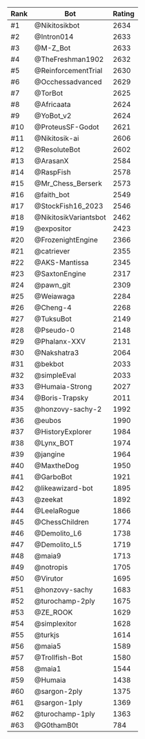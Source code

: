 Rank|Bot|Rating
---|---|---
#1|@Nikitosikbot|2634
#2|@Intron014|2633
#3|@M-Z_Bot|2633
#4|@TheFreshman1902|2632
#5|@ReinforcementTrial|2630
#6|@Occhessadvanced|2629
#7|@TorBot|2625
#8|@Africaata|2624
#9|@YoBot_v2|2624
#10|@ProteusSF-Godot|2621
#11|@Nikitosik-ai|2606
#12|@ResoluteBot|2602
#13|@ArasanX|2584
#14|@RaspFish|2578
#15|@Mr_Chess_Berserk|2573
#16|@faith_bot|2549
#17|@StockFish16_2023|2546
#18|@NikitosikVariantsbot|2462
#19|@expositor|2423
#20|@FrozenightEngine|2366
#21|@catriever|2355
#22|@AKS-Mantissa|2345
#23|@SaxtonEngine|2317
#24|@pawn_git|2309
#25|@Weiawaga|2284
#26|@Cheng-4|2268
#27|@TuksuBot|2149
#28|@Pseudo-0|2148
#29|@Phalanx-XXV|2131
#30|@Nakshatra3|2064
#31|@bekbot|2033
#32|@simpleEval|2033
#33|@Humaia-Strong|2027
#34|@Boris-Trapsky|2011
#35|@honzovy-sachy-2|1992
#36|@eubos|1990
#37|@HistoryExplorer|1984
#38|@Lynx_BOT|1974
#39|@jangine|1964
#40|@MaxtheDog|1950
#41|@GarboBot|1921
#42|@likeawizard-bot|1895
#43|@zeekat|1892
#44|@LeelaRogue|1866
#45|@ChessChildren|1774
#46|@Demolito_L6|1738
#47|@Demolito_L5|1719
#48|@maia9|1713
#49|@notropis|1705
#50|@Virutor|1695
#51|@honzovy-sachy|1683
#52|@turochamp-2ply|1675
#53|@ZE_ROOK|1629
#54|@simplexitor|1628
#55|@turkjs|1614
#56|@maia5|1589
#57|@Trollfish-Bot|1580
#58|@maia1|1544
#59|@Humaia|1438
#60|@sargon-2ply|1375
#61|@sargon-1ply|1369
#62|@turochamp-1ply|1363
#63|@G0thamB0t|784
